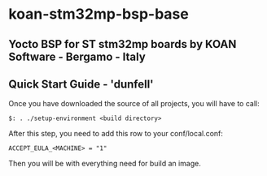 # koan-stm32mp-bsp-base

Yocto BSP for ST stm32mp boards by KOAN Software - Bergamo - Italy
----------------------------------------------------------------

Quick Start Guide - 'dunfell'
------------------------------

Once you have downloaded the source of all projects, you will have to
call:

`$: . ./setup-environment <build directory>`

After this step, you need to add this row to your conf/local.conf:

`ACCEPT_EULA_<MACHINE> = "1"`

Then you will be with everything need for build an image.
